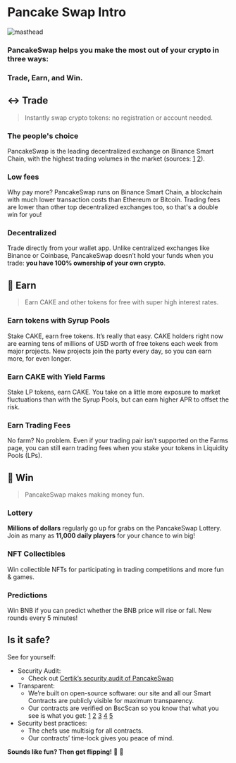 # Pancake Swap Intro

![masthead](https://user-images.githubusercontent.com/73102969/116112752-6f03a500-a6ea-11eb-904b-a66877eb9d77.png)

### PancakeSwap helps you make the most out of your crypto in three ways:

### Trade, Earn, and Win.

## ↔️ Trade

> Instantly swap crypto tokens: no registration or account needed.

### The people's choice

PancakeSwap is the leading decentralized exchange on Binance Smart Chain, with the highest trading volumes in the market \(sources: [1](https://www.coingecko.com/en/exchanges/decentralized) [2](https://coinmarketcap.com/rankings/exchanges/dex/)\).

### Low fees

Why pay more? PancakeSwap runs on Binance Smart Chain, a blockchain with much lower transaction costs than Ethereum or Bitcoin. Trading fees are lower than other top decentralized exchanges too, so that's a double win for you!

### Decentralized

Trade directly from your wallet app. Unlike centralized exchanges like Binance or Coinbase, PancakeSwap doesn’t hold your funds when you trade: **you have 100% ownership of your own crypto**.

## 💸 Earn

> Earn CAKE and other tokens for free with super high interest rates.

### Earn tokens with Syrup Pools

Stake CAKE, earn free tokens. It’s really that easy. CAKE holders right now are earning tens of millions of USD worth of free tokens each week from major projects. New projects join the party every day, so you can earn more, for even longer.

### Earn CAKE with Yield Farms

Stake LP tokens, earn CAKE. You take on a little more exposure to market fluctuations than with the Syrup Pools, but can earn higher APR to offset the risk.

### Earn Trading Fees

No farm? No problem. Even if your trading pair isn’t supported on the Farms page, you can still earn trading fees when you stake your tokens in Liquidity Pools \(LPs\).

## 🎲 Win

> PancakeSwap makes making money fun.

### Lottery

**Millions of dollars** regularly go up for grabs on the PancakeSwap Lottery. Join as many as **11,000 daily players** for your chance to win big!‌

### NFT Collectibles

Win collectible NFTs for participating in trading competitions and more fun & games.

### Predictions

Win BNB if you can predict whether the BNB price will rise or fall. New rounds every 5 minutes!

## Is it safe?

See for yourself:

* Security Audit:    
  * Check out [Certik’s security audit of PancakeSwap](https://www.certik.org/projects/pancakeswap)
* Transparent:
  * We’re built on open-source software: our site and all our Smart Contracts are publicly visible for maximum transparency.
  * Our contracts are verified on BscScan so you know that what you see is what you get: [1](https://bscscan.com/address/0x10ED43C718714eb63d5aA57B78B54704E256024E)  [2](https://bscscan.com/address/0x73feaa1ee314f8c655e354234017be2193c9e24e#code)  [3](https://bscscan.com/address/0xbcfccbde45ce874adcb698cc183debcf17952812)  [4](https://bscscan.com/address/0x1b96b92314c44b159149f7e0303511fb2fc4774f#code)  [5](https://bscscan.com/address/0x92E8CeB7eAeD69fB6E4d9dA43F605D2610214E68)
* Security best practices:
  * The chefs use multisig for all contracts.
  * Our contracts’ time-lock gives you peace of mind.

**Sounds like fun? Then get flipping!** 🐰 🥞

